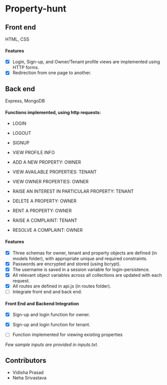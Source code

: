 # Property-hunt

## Front end

HTML, CSS

#### Features

- [x] Login, Sign-up, and Owner/Tenant profile views are implemented using HTTP forms.
- [x] Redirection from one page to another.

## Back end

Express, MongoDB


#### Functions implemented, using http requests:

- LOGIN
- LOGOUT
- SIGNUP
- VIEW PROFILE INFO

- ADD A NEW PROPERTY: OWNER
- VIEW AVAILABLE PROPERTIES: TENANT
- VIEW OWNER PROPERTIES: OWNER
- RAISE AN INTEREST IN PARTICULAR PROPERTY: TENANT
- DELETE A PROPERTY: OWNER
- RENT A PROPERTY: OWNER
- RAISE A COMPLAINT: TENANT 
- RESOLVE A COMPLAINT: OWNER

#### Features

- [x] Three schemas for owner, tenant and property objects are defined (in models folder), with appropriate unique and required constraints.
- [x] Passwords are encrypted and stored (using bcrypt).
- [x] The username is saved in a session variable for login-persistence.
- [x] All relevant object variables across all collections are updated with each request.
- [x] All routes are defined in api.js (in routes folder).
- [ ] Integrate front end and back end.

#### Front End and Backend Integration
-[x] Sign-up and login function for owner.
-[x] Sign-up and login function for tenant.
-[ ] Function implemented for viewing existing properties


*Few sample inputs are provided in inputs.txt.*


## Contributors
- Vidisha Prasad
- Neha Srivastava
